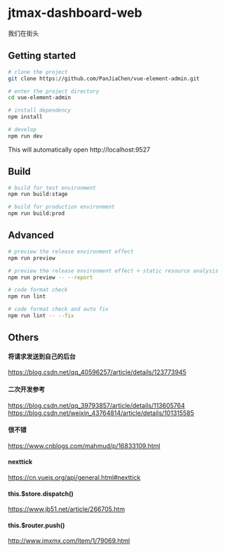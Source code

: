 # jtmax-dashboard-web
我们在街头



## Getting started

```bash
# clone the project
git clone https://github.com/PanJiaChen/vue-element-admin.git

# enter the project directory
cd vue-element-admin

# install dependency
npm install

# develop
npm run dev
```

This will automatically open http://localhost:9527

## Build

```bash
# build for test environment
npm run build:stage

# build for production environment
npm run build:prod
```

## Advanced

```bash
# preview the release environment effect
npm run preview

# preview the release environment effect + static resource analysis
npm run preview -- --report

# code format check
npm run lint

# code format check and auto fix
npm run lint -- --fix
```

## Others
#### 将请求发送到自己的后台
https://blog.csdn.net/qq_40596257/article/details/123773945
#### 二次开发参考
https://blog.csdn.net/qq_39793857/article/details/113605764
https://blog.csdn.net/weixin_43764814/article/details/101315585
#### 很不错
https://www.cnblogs.com/mahmud/p/16833109.html
#### nexttick
https://cn.vuejs.org/api/general.html#nexttick
#### this.$store.dispatch()
https://www.jb51.net/article/266705.htm
#### this.$router.push()
http://www.imxmx.com/Item/1/79069.html